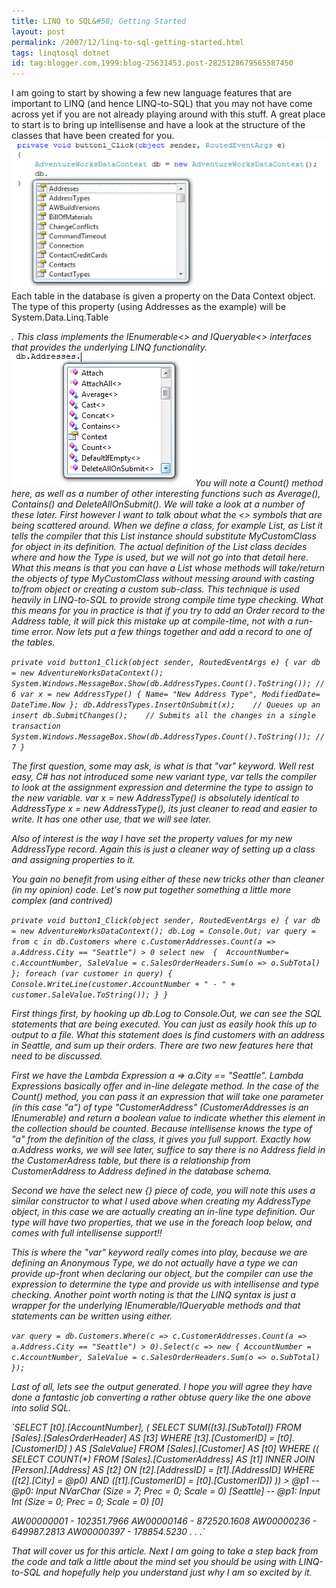 ```yaml
---
title: LINQ to SQL&#58; Getting Started
layout: post
permalink: /2007/12/linq-to-sql-getting-started.html
tags: linqtosql dotnet
id: tag:blogger.com,1999:blog-25631453.post-2825128679565587450
---
```


I am going to start by showing a few new language features that are important to LINQ (and hence LINQ-to-SQL) that you may not have come across yet if you are not already playing around with this stuff.
A great place to start is to bring up intellisense and have a look at the structure of the classes that have been created for you.
![Intellisense](/images/1382874053760.png) 
Each table in the database is given a property on the Data Context object. The type of this property (using Addresses as the example) will be System.Data.Linq.Table<Address>. This class implements the IEnumerable<> and IQueryable<> interfaces that provides the underlying LINQ functionality.
![IEnumerable](/images/1382874053761.png) 
You will note a Count() method here, as well as a number of other interesting functions such as Average(), Contains() and DeleteAllOnSubmit(). We will take a look at a number of these later. First however I want to talk about what the <> symbols that are being scattered around.    When we define a class, for example List, as List<MyCustomClass> it tells the compiler that this List instance should substitute MyCustomClass for object in its definition. The actual definition of the List class decides where and how the Type is used, but we will not go into that detail here. What this means is that you can have a List whose methods will take/return the objects of type MyCustomClass without messing around with casting to/from object or creating a custom sub-class.     This technique is used heavily in LINQ-to-SQL to provide strong compile time type checking.     What this means for you in practice is that if you try to add an Order record to the Address table, it will pick this mistake up at compile-time, not with a run-time error.
Now lets put a few things together and add a record to one of the tables.

`private void button1_Click(object sender, RoutedEventArgs e)
{
    var db = new AdventureWorksDataContext();
    System.Windows.MessageBox.Show(db.AddressTypes.Count().ToString()); // 6
    var x = new AddressType()
    {
        Name= "New Address Type",
        ModifiedDate= DateTime.Now
    };
    db.AddressTypes.InsertOnSubmit(x);    // Queues up an insert
    db.SubmitChanges();    // Submits all the changes in a single transaction
    System.Windows.MessageBox.Show(db.AddressTypes.Count().ToString()); // 7
}`


The first question, some may ask, is what is that "var" keyword. Well rest easy, C# has not introduced some new variant type, var tells the compiler to look at the assignment expression and determine the type to assign to the new variable. 
  var x = new AddressType() is absolutely identical to AddressType x = new AddressType(), its just cleaner to read and easier to write. It has one other use, that we will see later. 

  Also of interest is the way I have set the property values for my new AddressType record. Again this is just a cleaner way of setting up a class and assigning properties to it. 

  You gain no benefit from using either of these new tricks other than cleaner (in my opinion) code. 
Let's now put together something a little more complex (and contrived) 
  

`private void button1_Click(object sender, RoutedEventArgs e)
{
    var db = new AdventureWorksDataContext();
    db.Log = Console.Out;
    var query = from c in db.Customers
                where c.CustomerAddresses.Count(a => a.Address.City == "Seattle") > 0
                select new 
                { 
                    AccountNumber= c.AccountNumber,
                    SaleValue = c.SalesOrderHeaders.Sum(o => o.SubTotal)
                };
    foreach (var customer in query)
    {
        Console.WriteLine(customer.AccountNumber + " - " + customer.SaleValue.ToString());
    }
}`


First things first, by hooking up db.Log to Console.Out, we can see the SQL statements that are being executed. You can just as easily hook this up to output to a file. 
  What this statement does is find customers with an address in Seattle, and sum up their orders. There are two new features here that need to be discussed. 

  First we have the Lambda Expression a => a.City == "Seattle". Lambda Expressions basically offer and in-line delegate method. In the case of the Count() method, you can pass it an expression that will take one parameter (in this case "a") of type "CustomerAddress" (CustomerAddresses is an IEnumerable<CustomerAddress>) and return a boolean value to indicate whether this element in the collection should be counted. Because intellisense knows the type of "a" from the definition of the class, it gives you full support. Exactly how a.Address works, we will see later, suffice to say there is no Address field in the CustomerAdress table, but there is a relationship from CustomerAddress to Address defined in the database schema. 

  Second we have the select new {} piece of code, you will note this uses a similar constructor to what I used above when creating my AddressType object, in this case we are actually creating an in-line type definition. Our type will have two properties, that we use in the foreach loop below, and comes with full intellisense support!! 

  This is where the "var" keyword really comes into play, because we are defining an Anonymous Type, we do not actually have a type we can provide up-front when declaring our object, but the compiler can use the expression to determine the type and provide us with intellisense and type checking.
Another point worth noting is that the LINQ syntax is just a wrapper for the underlying IEnumerable/IQueryable methods and that statements can be written using either.

`var query = db.Customers.Where(c => c.CustomerAddresses.Count(a => a.Address.City == "Seattle") > 0).Select(c => new { AccountNumber = c.AccountNumber, SaleValue = c.SalesOrderHeaders.Sum(o => o.SubTotal) });`


Last of all, lets see the output generated. I hope you will agree they have done a fantastic job converting a rather obtuse query like the one above into solid SQL.

`SELECT [t0].[AccountNumber], (
    SELECT SUM([t3].[SubTotal])
    FROM [Sales].[SalesOrderHeader] AS [t3]
    WHERE [t3].[CustomerID] = [t0].[CustomerID]
    ) AS [SaleValue]
FROM [Sales].[Customer] AS [t0]
WHERE ((
    SELECT COUNT(*)
    FROM [Sales].[CustomerAddress] AS [t1]
    INNER JOIN [Person].[Address] AS [t2] ON [t2].[AddressID] = [t1].[AddressID]
    WHERE ([t2].[City] = @p0) AND ([t1].[CustomerID] = [t0].[CustomerID])
    )) > @p1
-- @p0: Input NVarChar (Size = 7; Prec = 0; Scale = 0) [Seattle]
-- @p1: Input Int (Size = 0; Prec = 0; Scale = 0) [0]

AW00000001 - 102351.7966
AW00000146 - 872520.1608
AW00000236 - 649987.2813
AW00000397 - 178854.5230
.
.
.`


That will cover us for this article. Next I am going to take a step back from the code and talk a little about the mind set you should be using with LINQ-to-SQL and hopefully help you understand just why I am so excited by it.